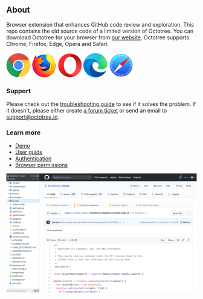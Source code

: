 ## About

Browser extension that enhances GitHub code review and exploration. This repo contains the old source code of a limited version of Octotree. You can download Octotree for your browser from [our website](https://www.octotree.io). Octotree supports Chrome, Firefox, Edge, Opera and Safari.

[![Chrome](assets/chrome.png "Chrome")](https://chrome.google.com/webstore/detail/octotree/bkhaagjahfmjljalopjnoealnfndnagc)
[![Firefox](assets/firefox.png "Firefox")](https://addons.mozilla.org/en-US/firefox/addon/octotree/)
[![Opera](assets/opera.png "Opera")](https://addons.opera.com/en/extensions/details/octotree/)
[![Edge](assets/edge.png "Edge")](https://microsoftedge.microsoft.com/addons/detail/octotree/joagmknfcgpikbadjkaikmnhpjadihjg?hl=en-US)
[![Safari](assets/safari.png "Safari")](https://itunes.apple.com/us/app/octotree-pro/id1457450145?mt=12)

### Support

Please check out the [troubleshooting guide](https://github.com/ovity/octotree/issues/1025) to see if it solves the problem. If it doesn't, please either create [a forum ticket](https://github.com/ovity/octotree/issues/new) or send an email to support@octotree.io.

### Learn more

- [Demo](https://www.youtube.com/watch?v=tyUNy-WFs-c)
- [User guide](https://www.octotree.io/features)
- [Authentication](https://www.octotree.io/features#authentication)
- [Browser permissions](https://www.octotree.io/features#browser-permissions)

[![Octotree](assets/demo.png)](https://www.youtube.com/watch?v=tyUNy-WFs-c)
